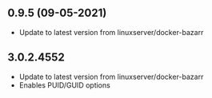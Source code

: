 
## 0.9.5 (09-05-2021)
- Update to latest version from linuxserver/docker-bazarr
## 3.0.2.4552

- Update to latest version from linuxserver/docker-bazarr
- Enables PUID/GUID options
